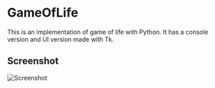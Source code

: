 # GameOfLife

This is an implementation of game of life with Python.
It has a console version and UI version made with Tk.

## Screenshot
![Screenshot](https://github.com/Pleiades0428/GameOfLife/blob/master/Demo/screenshots/screenshot.png)
